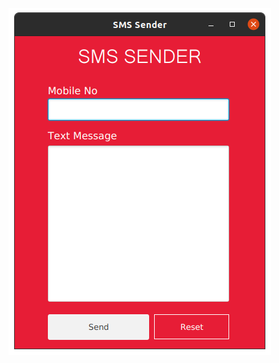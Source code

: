 ![alt text](https://github.com/viveknimbolkar/JavaFx-mini-projects/blob/main/images/Screenshot%20from%202021-02-14%2017-01-56.png)
